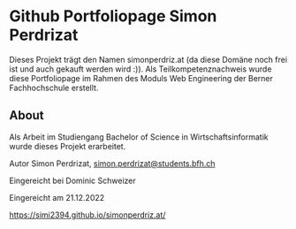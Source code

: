 # Github Portfoliopage Simon Perdrizat

Dieses Projekt trägt den Namen simonperdriz.at (da diese Domäne noch frei ist und auch gekauft werden wird :)).
Als Teilkompetenznachweis wurde diese Portfoliopage im Rahmen des Moduls Web Engineering der Berner Fachhochschule erstellt.


## About

Als Arbeit im Studiengang Bachelor of Science in Wirtschaftsinformatik wurde dieses Projekt erarbeitet.

Autor Simon Perdrizat, simon.perdrizat@students.bfh.ch

Eingereicht bei Dominic Schweizer

Eingereicht am 21.12.2022

https://simi2394.github.io/simonperdriz.at/
